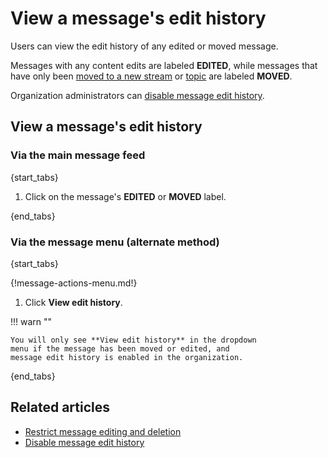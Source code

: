 # View a message's edit history

Users can view the edit history of any edited or moved message.

Messages with any content edits are labeled **EDITED**, while messages
that have only been [moved to a new
stream](/help/move-content-to-another-stream) or
[topic](/help/move-content-to-another-topic) are labeled **MOVED**.

Organization administrators can
[disable message edit history](/help/disable-message-edit-history).

## View a message's edit history

### Via the main message feed

{start_tabs}

1. Click on the message's **EDITED** or **MOVED** label.

{end_tabs}

### Via the message menu (alternate method)

{start_tabs}

{!message-actions-menu.md!}

1. Click **View edit history**.

!!! warn ""

    You will only see **View edit history** in the dropdown
    menu if the message has been moved or edited, and
    message edit history is enabled in the organization.

{end_tabs}

## Related articles

* [Restrict message editing and deletion](/help/configure-message-editing-and-deletion)
* [Disable message edit history](/help/disable-message-edit-history)
